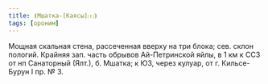 ```yaml
---
title: ⦗Мшатка-[Каясы]⒯⦘
tags: [ороним]
---
```


Мощная скальная стена, рассеченная вверху на три блока; сев. склон пологий.
Крайняя зап. часть обрывов Ай-Петринской яйлы, в 1 км к ССЗ от нп Санаторный
(Ялт.), б. Мшатка; к ЮЗ, через кулуар, от г. Кильсе-Бурун I пр. № 3.

